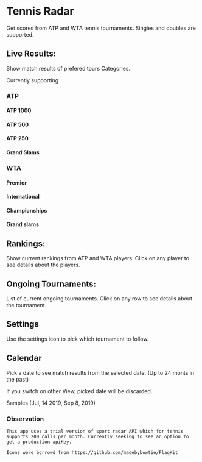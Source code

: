 # Tennis Radar

Get scores from ATP and WTA tennis tournaments. Singles and doubles are supported.

## Live Results:
Show match results of prefered tours Categories. 

Currently supporting
### ATP
#### ATP 1000
#### ATP 500
#### ATP 250
#### Grand Slams
  
### WTA
#### Premier
#### International
#### Championships
#### Grand slams

## Rankings:
Show current rankings from ATP and WTA players. Click on any player to see details about the players.

## Ongoing Tournaments:
List of current ongoing tournaments. Click on any row to see details about the tournament.

## Settings
Use the settings icon to pick which tournament to follow.

## Calendar
Pick a date to see match results from the selected date. (Up to 24 monts in the past)

If you switch on other View, picked date will be discarded.

Samples (Jul, 14 2019, Sep 8, 2019)

### Observation
```
This app uses a trial version of sport radar API which for tennis supports 200 calls per month. Currently seeking to see an option to get a production apiKey.

Icons were borrowd from https://github.com/madebybowtie/FlagKit
```
